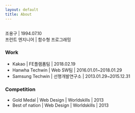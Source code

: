 ```yaml
---
layout: default
title: About
---
```


<div class="post">
	<img src="{{ '/assets/img/profile.png' | prepend: site.baseurl }}" alt="">
	<p class="intro">
	조용구 | 1994.07.10<br>
	프런트 엔지니어 | 함수형 프로그래밍
	</p>
	<h3>Work</h3>
	<ul>
		<li>Kakao | FE플램폼팀 | 2018.02.19</li>
		<li>Hanwha Techwin | Web SW팀 | 2016.01.01~2018.01.29</li>
		<li>Samsung Techwin | 선행개발연구소 | 2013.01.29~2015.12.31</li>
  	</ul>
	<h3>Competition</h3>
	<ul>
		<li>Gold Medal | Web Design | Worldskills | 2013</li>
		<li>Best of nation | Web Design | Worldskills | 2013</li>
  	</ul>
</div>
